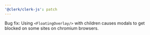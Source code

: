 ```yaml
---
'@clerk/clerk-js': patch
---
```


Bug fix: Using `<FloatingOverlay/>` with children causes modals to get blocked on some sites on chromium browsers.
